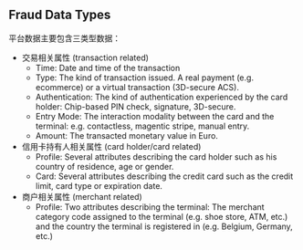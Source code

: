## Fraud Data Types

平台数据主要包含三类型数据：
- 交易相关属性 (transaction related)
  - Time: Date and time of the transaction
  - Type: The kind of transaction issued. A real payment (e.g. ecommerce) or a virtual transaction (3D-secure ACS).
  - Authentication: The kind of authentication experienced by the card holder: Chip-based PIN check, signature, 3D-secure.
  - Entry Mode:  The interaction modality between the card and the terminal: e.g. contactless, magentic stripe, manual entry.
  - Amount: The transacted monetary value in Euro.
- 信用卡持有人相关属性 (card holder/card related)
  - Profile: Several attributes describing the card holder such as his country of residence, age or gender.
  - Card: Several attributes describing the credit card such as the credit limit, card type or expiration date.
- 商户相关属性 (merchant related)
  - Profile: Two attributes describing the terminal: The merchant category code assigned to the terminal (e.g. shoe store, ATM, etc.) and the country the terminal is registered in (e.g. Belgium, Germany, etc.)
